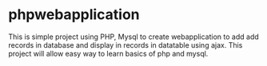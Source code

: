 # phpwebapplication
This is simple project using PHP, Mysql to create webapplication to add add records in database and display in records in datatable using ajax. 
This project will allow easy way to learn basics of php and mysql. 
